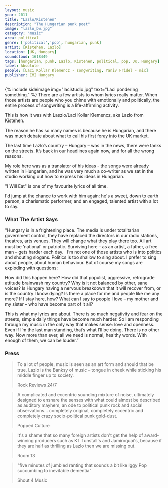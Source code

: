 ```yaml
---
layout: music
year: 2011
title: "Lazlo/Kistehen"
description: "The Hungarian punk poet"
image: "lazlo_bw.jpg"
category: "music"
area: political
genre: ['political','pop', hungarian, punk]
artist: [Kistehen, Lazlo]
location: [UK, Hungary]
soundcloud: 1618449
tags: [hungarian, punk, Lazlo, Kistehen, political, pop, UK, Hungary]
label: Absolute
people: [Laci Kollar Klemencz - songwriting, Yaniv Fridel - mix]
publisher: EMI Hungary
---
```


{% include sideimage img="lacistudio.jpg" text="Laci pondering something." %}
There are a few artists to whom lyrics really matter. When those artists are people who you chime with emotionally and politically, the entire process of songwriting is a life-affirming activity.

This is how it was with Laszlo/Laci Kollar Klemencz, aka Lazlo from Kistehen.

The reason he has so many names is because he is Hungarian, and there was much debate about what to call his first foray into the UK market.

The last time Lazlo’s country – Hungary – was in the news, there were tanks on the streets. It’s back in our headlines again now, and for all the wrong reasons.

My role here was as a translator of his ideas - the songs were already written in Hungarian, and he was very much a co-writer as we sat in the studio working out how to express his ideas in Hungarian.

"I Will Eat" is one of my favourite lyrics of all time. 

I'd jump at the chance to work with him again: he's a sweet, down to earth person, a charismatic performer, and an engaged, talented artist with a lot to say.

<h3>What The Artist Says</h3>

"Hungary is in a frightening place. The media is under totalitarian government control, they have replaced the directors in our radio stations, theatres, arts venues. They will change what they play there too. All art must be ‘national’ or patriotic. Surviving here – as an artist, a father, a free man – gets harder each day.
 
I’m not one of those artists who is into politics and shouting slogans. Politics is too shallow to sing about. I prefer to sing about people, about human behaviour. But of course my songs are exploding with questions:

How did this happen here? How did that populist, aggressive, retrograde attitude brainwash my country? Why is it not balanced by other, sane voices? Is Hungary having a nervous breakdown that it will recover from, or is the country I know dying? Is there a place for me and people like me any more? If I stay here, how? What can I say to people I love – my mother and my sister –  who have become part of it all?

This is what my lyrics are about. There is so much negativity and fear on the streets, simple daily things have become much harder. So I am responding through my music in the only way that makes sense: love and openness. Even if I’m the last man standing, that’s what I’ll be doing. There is no other way. Now more than ever, all we need is normal, healthy words. With enough of them, we can be louder.” 

<h3>Press</h3>

<blockquote>
	<p>To a lot of people, music is seen as an art form and should that be true, Lazlo is the Banksy of music – tongue in cheek while sticking his middle finger up to society.
	</p>
<footer> Rock Reviews 24/7</footer>
</blockquote>


<blockquote>
	<p>A complicated and eccentric sounding mixture of noise, ultimately designed to ensnare the senses with what could almost be described as auditory mayhem, an ode to political punk rock and social observations... completely original, completely eccentric and completely crazy socio-political punk gold-dust.</p>
<footer>Popped Culture</footer> 
</blockquote>

<blockquote>
<p>It's a shame that so many foreign artists don't get the help of award-winning producers such as KT Tunstall's and Jamiroquai's, because if they are half as thrilling as Lazlo then we are missing out.</p>
<footer>Room 13</footer> 
</blockquote>

<blockquote>
	<p>"five minutes of jumbled ranting that sounds a bit like Iggy Pop succumbing to inevitable dementia"</p> 

<footer>Shout 4 Music</footer>
</blockquote>

